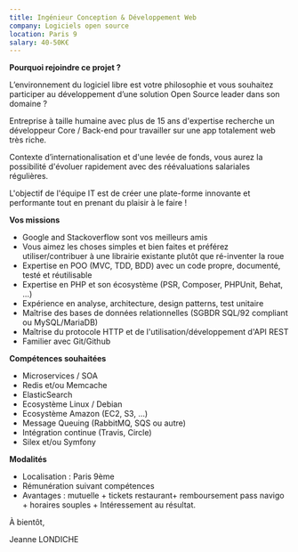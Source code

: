 ```yaml
---
title: Ingénieur Conception & Développement Web
company: Logiciels open source
location: Paris 9
salary: 40-50K€
---
```


<strong>Pourquoi rejoindre ce projet ?</strong>

L’environnement du logiciel libre est votre philosophie et vous souhaitez participer au développement d’une solution Open Source leader dans son domaine ?

Entreprise à taille humaine avec plus de 15 ans d'expertise recherche un développeur Core / Back-end pour travailler sur une app totalement web très riche.

Contexte d’internationalisation et d'une levée de fonds, vous aurez la possibilité d'évoluer rapidement avec des réévaluations salariales régulières.

L'objectif de l'équipe IT est de créer une plate-forme innovante et performante tout en prenant du plaisir à le faire !

<strong>Vos missions</strong>

- Google and Stackoverflow sont vos meilleurs amis
- Vous aimez les choses simples et bien faites et préférez utiliser/contribuer à une librairie existante plutôt que ré-inventer la roue
- Expertise en POO (MVC, TDD, BDD) avec un code propre, documenté, testé et réutilisable
- Expertise en PHP et son écosystème (PSR, Composer, PHPUnit, Behat, ...)
- Expérience en analyse, architecture, design patterns, test unitaire
- Maîtrise des bases de données relationnelles (SGBDR SQL/92 compliant ou MySQL/MariaDB)
- Maîtrise du protocole HTTP et de l'utilisation/développement d'API REST
- Familier avec Git/Github

<strong>Compétences souhaitées</strong>

- Microservices / SOA
- Redis et/ou Memcache
- ElasticSearch
- Ecosystème Linux / Debian
- Ecosystème Amazon (EC2, S3, ...)
- Message Queuing (RabbitMQ, SQS ou autre)
- Intégration continue (Travis, Circle)
- Silex et/ou Symfony

<strong>Modalités</strong>

- Localisation : Paris 9ème
- Rémunération suivant compétences
- Avantages : mutuelle + tickets restaurant+ remboursement pass navigo + horaires souples + Intéressement au résultat.


À bientôt,

Jeanne LONDICHE